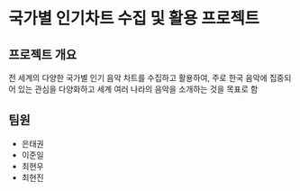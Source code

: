 # 국가별 인기차트 수집 및 활용 프로젝트
## 프로젝트 개요
전 세계의 다양한 국가별 인기 음악 차트를 수집하고 활용하여, 주로 한국 음악에 집중되어 있는 관심을 다양화하고 세계 여러 나라의 음악을 소개하는 것을 목표로 함
## 팀원
- 은태권
- 이준일
- 최현우
- 최현진

